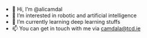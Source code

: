 - 👋 Hi, I’m @alicamdal
- 👀 I’m interested in robotic and artificial intelligence
- 🌱 I’m currently learning deep learning stuffs
- 📫 You can get in touch with me via camdala@tcd.ie

<!---
alicamdal/alicamdal is a ✨ special ✨ repository because its `README.md` (this file) appears on your GitHub profile.
You can click the Preview link to take a look at your changes.
--->

